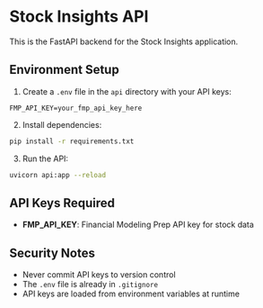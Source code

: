 # Stock Insights API

This is the FastAPI backend for the Stock Insights application.

## Environment Setup

1. Create a `.env` file in the `api` directory with your API keys:

```env
FMP_API_KEY=your_fmp_api_key_here
```

2. Install dependencies:

```bash
pip install -r requirements.txt
```

3. Run the API:

```bash
uvicorn api:app --reload
```

## API Keys Required

- **FMP_API_KEY**: Financial Modeling Prep API key for stock data

## Security Notes

- Never commit API keys to version control
- The `.env` file is already in `.gitignore`
- API keys are loaded from environment variables at runtime
